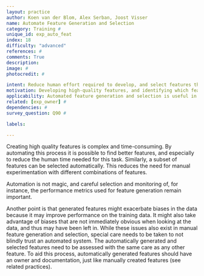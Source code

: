 ```yaml
---
layout: practice
author: Koen van der Blom, Alex Serban, Joost Visser
name: Automate Feature Generation and Selection
category: Training #
unique_id: exp_auto_feat
index: 18
difficulty: "advanced"
references: #
comments: True
description:
image: #
photocredit: #

intent: Reduce human effort required to develop, and select features through automation. #
motivation: Developing high-quality features, and identifying which feature combinations are most useful is a time consuming task. While human validation is still needed for automatically generated or selected features, automation can greatly reduce the total effort required. #
applicability: Automated feature generation and selection is useful in any machine learning application where features are used, as long as the expertise is available to assess the quality of what is generated. #
related: [exp_owner] #
dependencies: #
survey_question: Q90 #

labels:

---
```


Creating high quality features is complex and time-consuming. By automating this process it is possible to find better features, and especially to reduce the human time needed for this task. Similarly, a subset of features can be selected automatically. This reduces the need for manual experimentation with different combinations of features.

Automation is not magic, and careful selection and monitoring of, for instance, the performance metrics used for feature generation remain important.

Another point is that generated features might exacerbate biases in the data because it may improve performance on the training data. It might also take advantage of biases that are not immediately obvious when looking at the data, and thus may have been left in. While these issues also exist in manual feature generation and selection, special care needs to be taken to not blindly trust an automated system. The automatically generated and selected features need to be assessed with the same care as any other feature. To aid this process, automatically generated features should have an owner and documentation, just like manually created features (see related practices).
